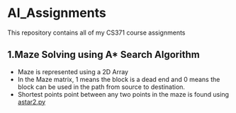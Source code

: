 # AI_Assignments
This repository contains all of my CS371 course assignments

## 1.Maze Solving using A* Search Algorithm
- Maze is represented using a 2D Array
- In the Maze matrix, 1 means the block is a dead end and 0 means the block can be used in the path from source to destination.
- Shortest points point between any two points in the maze is found using [astar2.py](https://github.com/krao301/AI_Assignments/blob/main/assignment%201/astar2.py)

